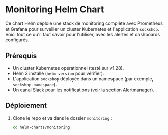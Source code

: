 # Monitoring Helm Chart

Ce chart Helm déploie une stack de monitoring complète avec Prometheus et Grafana pour surveiller un cluster Kubernetes et l'application `sockshop`. Voici tout ce qu'il faut savoir pour l'utiliser, avec les alertes et dashboards configurés.

## Prérequis

- Un cluster Kubernetes opérationnel (testé sur v1.28).
- Helm 3 installé (`helm version` pour vérifier).
- L'application `sockshop` déployée dans un namespace (par exemple, `sockshop-namespace`).
- Un canal Slack pour les notifications (voir la section Alertmanager).

## Déploiement

1. Clone le repo et va dans le dossier `monitoring` :
   ```bash
   cd helm-charts/monitoring

   